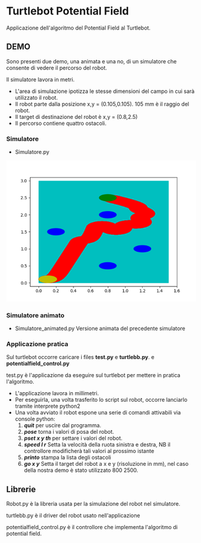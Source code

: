 # Turtlebot Potential Field
Applicazione dell'algoritmo del Potential Field al Turtlebot.

## DEMO
Sono presenti due demo, una animata e una no, di un simulatore che consente di vedere il percorso del robot.

Il simulatore lavora in metri.

* L'area di simulazione ipotizza le stesse dimensioni del campo in cui sarà utilizzato il robot.
* Il robot parte dalla posizione x,y = (0.105,0.105). 105 mm è il raggio del robot.
* Il target di destinazione del robot è x,y = (0.8,2.5)
* Il percorso contiene quattro ostacoli.

### Simulatore
+ Simulatore.py

![alt text](https://github.com/franzqat/TurtlebotPotentialField/blob/master/Figure_1.png "Demo non animata")

### Simulatore animato
+ Simulatore_animated.py
Versione animata del precedente simulatore

### Applicazione pratica
Sul turtlebot occorre caricare i files __test.py__ e __turtlebb.py__. e __potentialfield_control.py__

test.py è l'applicazione da eseguire sul turtlebot per mettere in pratica l'algoritmo.
* L'applicazione lavora in millimetri.
* Per eseguirla, una volta trasferito lo script sul robot, occorre lanciarlo tramite interprete python2
* Una volta avviato il robot espone una serie di comandi attivabili via console python:
  1. ***quit*** per uscire dal programma.
  2. ***pose*** torna i valori di posa del robot.
  3. ***pset x y th*** per settare i valori del robot.
  4. ***speed l r*** Setta la velocità della ruota sinistra e destra, NB il controllore modificherà tali valori al prossimo istante
  5. ***printo*** stampa la lista degli ostacoli
  6. ***go x y*** Setta il target del robot a x e y (risoluzione in mm), nel caso della nostra demo è stato utilizzato 800 2500.
 
## Librerie
Robot.py è la libreria usata per la simulazione del robot nel simulatore.

turtlebb.py è il driver del robot usato nell'applicazione

potentialfield_control.py è il controllore che implementa l'algoritmo di potential field.
